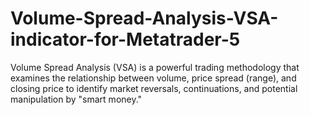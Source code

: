 # Volume-Spread-Analysis-VSA-indicator-for-Metatrader-5
Volume Spread Analysis (VSA) is a powerful trading methodology that examines the relationship between volume, price spread (range), and closing price to identify market reversals, continuations, and potential manipulation by "smart money."  
